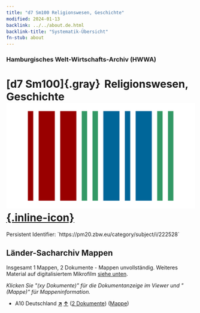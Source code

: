 ```yaml
---
title: "d7 Sm100 Religionswesen, Geschichte"
modified: 2024-01-13
backlink: ../../about.de.html
backlink-title: "Systematik-Übersicht"
fn-stub: about
---
```


### Hamburgisches Welt-Wirtschafts-Archiv (HWWA)

# [d7 Sm100]{.gray}&#8201; Religionswesen, Geschichte &#160; [![Wikidata](/images/Wikidata-logo.svg "Wikidata"){.inline-icon}](http://www.wikidata.org/entity/Q104699274)

<div class="hint">Persistent Identifier: `https://pm20.zbw.eu/category/subject/i/222528`</div>







## Länder-Sacharchiv Mappen






Insgesamt 1 Mappen, 2 Dokumente - Mappen unvollständig. Weiteres Material auf digitalisiertem Mikrofilm [siehe unten](#filmsections).

_Klicken Sie "(xy Dokumente)" für die Dokumentanzeige im Viewer und "(Mappe)" für Mappeninformation._



- A10 Deutschland [**&nearr;**](../../../geo/i/126128/about.de.html "Deutschland (alle Mappen)") [**&uarr;**](../../../geo/about.de.html#A10 "Ländersystematik") (<a href="https://pm20.zbw.eu/iiifview/folder/sh/126128,222528" title="über: Deutschland : Religionswesen, Geschichte" target="_blank">2 Dokumente</a>) ([Mappe](../../../../folder/sh/1261xx/126128/2225xx/222528/about.de.html))



<a id="filmsections" />













